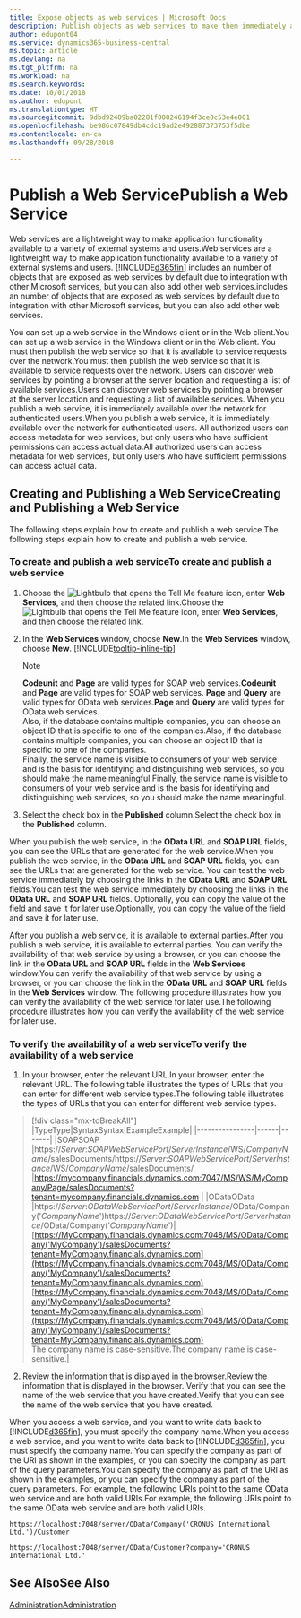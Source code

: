 ```yaml
---
title: Expose objects as web services | Microsoft Docs
description: Publish objects as web services to make them immediately available on the network.
author: edupont04
ms.service: dynamics365-business-central
ms.topic: article
ms.devlang: na
ms.tgt_pltfrm: na
ms.workload: na
ms.search.keywords: 
ms.date: 10/01/2018
ms.author: edupont
ms.translationtype: HT
ms.sourcegitcommit: 9dbd92409ba02281f008246194f3ce0c53e4e001
ms.openlocfilehash: be986c07849db4cdc19ad2e492887373753f5dbe
ms.contentlocale: en-ca
ms.lasthandoff: 09/28/2018

---
```

# <a name="publish-a-web-service"></a><span data-ttu-id="173f2-103">Publish a Web Service</span><span class="sxs-lookup"><span data-stu-id="173f2-103">Publish a Web Service</span></span>

<span data-ttu-id="173f2-104">Web services are a lightweight way to make application functionality available to a variety of external systems and users.</span><span class="sxs-lookup"><span data-stu-id="173f2-104">Web services are a lightweight way to make application functionality available to a variety of external systems and users.</span></span> [!INCLUDE[d365fin](includes/d365fin_md.md)] <span data-ttu-id="173f2-105">includes an number of objects that are exposed as web services by default due to integration with other Microsoft services, but you can also add other web services.</span><span class="sxs-lookup"><span data-stu-id="173f2-105">includes an number of objects that are exposed as web services by default due to integration with other Microsoft services, but you can also add other web services.</span></span>  

<span data-ttu-id="173f2-106">You can set up a web service in the Windows client or in the Web client.</span><span class="sxs-lookup"><span data-stu-id="173f2-106">You can set up a web service in the Windows client or in the Web client.</span></span> <span data-ttu-id="173f2-107">You must then publish the web service so that it is available to service requests over the network.</span><span class="sxs-lookup"><span data-stu-id="173f2-107">You must then publish the web service so that it is available to service requests over the network.</span></span> <span data-ttu-id="173f2-108">Users can discover web services by pointing a browser at the server location and requesting a list of available services.</span><span class="sxs-lookup"><span data-stu-id="173f2-108">Users can discover web services by pointing a browser at the server location and requesting a list of available services.</span></span> <span data-ttu-id="173f2-109">When you publish a web service, it is immediately available over the network for authenticated users.</span><span class="sxs-lookup"><span data-stu-id="173f2-109">When you publish a web service, it is immediately available over the network for authenticated users.</span></span> <span data-ttu-id="173f2-110">All authorized users can access metadata for web services, but only users who have sufficient permissions can access actual data.</span><span class="sxs-lookup"><span data-stu-id="173f2-110">All authorized users can access metadata for web services, but only users who have sufficient permissions can access actual data.</span></span>

## <a name="creating-and-publishing-a-web-service"></a><span data-ttu-id="173f2-111">Creating and Publishing a Web Service</span><span class="sxs-lookup"><span data-stu-id="173f2-111">Creating and Publishing a Web Service</span></span>  
<span data-ttu-id="173f2-112">The following steps explain how to create and publish a web service.</span><span class="sxs-lookup"><span data-stu-id="173f2-112">The following steps explain how to create and publish a web service.</span></span>  

### <a name="to-create-and-publish-a-web-service"></a><span data-ttu-id="173f2-113">To create and publish a web service</span><span class="sxs-lookup"><span data-stu-id="173f2-113">To create and publish a web service</span></span>  

1.  <span data-ttu-id="173f2-114">Choose the ![Lightbulb that opens the Tell Me feature](media/ui-search/search_small.png "Tell me what you want to do") icon, enter **Web Services**, and then choose the related link.</span><span class="sxs-lookup"><span data-stu-id="173f2-114">Choose the ![Lightbulb that opens the Tell Me feature](media/ui-search/search_small.png "Tell me what you want to do") icon, enter **Web Services**, and then choose the related link.</span></span>  
2.  <span data-ttu-id="173f2-115">In the **Web Services** window, choose **New**.</span><span class="sxs-lookup"><span data-stu-id="173f2-115">In the **Web Services** window, choose **New**.</span></span> [!INCLUDE[tooltip-inline-tip](includes/tooltip-inline-tip_md.md)]  

    > [!NOTE]  
    >  <span data-ttu-id="173f2-116">**Codeunit** and **Page** are valid types for SOAP web services.</span><span class="sxs-lookup"><span data-stu-id="173f2-116">**Codeunit** and **Page** are valid types for SOAP web services.</span></span> <span data-ttu-id="173f2-117">**Page** and **Query** are valid types for OData web services.</span><span class="sxs-lookup"><span data-stu-id="173f2-117">**Page** and **Query** are valid types for OData web services.</span></span>  
    <span data-ttu-id="173f2-118">Also, if the database contains multiple companies, you can choose an object ID that is specific to one of the companies.</span><span class="sxs-lookup"><span data-stu-id="173f2-118">Also, if the database contains multiple companies, you can choose an object ID that is specific to one of the companies.</span></span>  
    <span data-ttu-id="173f2-119">Finally, the service name is visible to consumers of your web service and is the basis for identifying and distinguishing web services, so you should make the name meaningful.</span><span class="sxs-lookup"><span data-stu-id="173f2-119">Finally, the service name is visible to consumers of your web service and is the basis for identifying and distinguishing web services, so you should make the name meaningful.</span></span>

3.  <span data-ttu-id="173f2-120">Select the check box in the **Published** column.</span><span class="sxs-lookup"><span data-stu-id="173f2-120">Select the check box in the **Published** column.</span></span>  

<span data-ttu-id="173f2-121">When you publish the web service, in the **OData URL** and **SOAP URL** fields, you can see the URLs that are generated for the web service.</span><span class="sxs-lookup"><span data-stu-id="173f2-121">When you publish the web service, in the **OData URL** and **SOAP URL** fields, you can see the URLs that are generated for the web service.</span></span> <span data-ttu-id="173f2-122">You can test the web service immediately by choosing the links in the **OData URL** and **SOAP URL** fields.</span><span class="sxs-lookup"><span data-stu-id="173f2-122">You can test the web service immediately by choosing the links in the **OData URL** and **SOAP URL** fields.</span></span> <span data-ttu-id="173f2-123">Optionally, you can copy the value of the field and save it for later use.</span><span class="sxs-lookup"><span data-stu-id="173f2-123">Optionally, you can copy the value of the field and save it for later use.</span></span>  

<span data-ttu-id="173f2-124">After you publish a web service, it is available to external parties.</span><span class="sxs-lookup"><span data-stu-id="173f2-124">After you publish a web service, it is available to external parties.</span></span> <span data-ttu-id="173f2-125">You can verify the availability of that web service by using a browser, or you can choose the link in the **OData URL** and **SOAP URL** fields in the **Web Services** window.</span><span class="sxs-lookup"><span data-stu-id="173f2-125">You can verify the availability of that web service by using a browser, or you can choose the link in the **OData URL** and **SOAP URL** fields in the **Web Services** window.</span></span> <span data-ttu-id="173f2-126">The following procedure illustrates how you can verify the availability of the web service for later use.</span><span class="sxs-lookup"><span data-stu-id="173f2-126">The following procedure illustrates how you can verify the availability of the web service for later use.</span></span>  

### <a name="to-verify-the-availability-of-a-web-service"></a><span data-ttu-id="173f2-127">To verify the availability of a web service</span><span class="sxs-lookup"><span data-stu-id="173f2-127">To verify the availability of a web service</span></span>  

1.  <span data-ttu-id="173f2-128">In your browser, enter the relevant URL.</span><span class="sxs-lookup"><span data-stu-id="173f2-128">In your browser, enter the relevant URL.</span></span> <span data-ttu-id="173f2-129">The following table illustrates the types of URLs that you can enter for different web service types.</span><span class="sxs-lookup"><span data-stu-id="173f2-129">The following table illustrates the types of URLs that you can enter for different web service types.</span></span>  
> [!div class="mx-tdBreakAll"]
> |<span data-ttu-id="173f2-130">Type</span><span class="sxs-lookup"><span data-stu-id="173f2-130">Type</span></span>|<span data-ttu-id="173f2-131">Syntax</span><span class="sxs-lookup"><span data-stu-id="173f2-131">Syntax</span></span>|<span data-ttu-id="173f2-132">Example</span><span class="sxs-lookup"><span data-stu-id="173f2-132">Example</span></span>|
> |----------------|------|-------|
> |<span data-ttu-id="173f2-133">SOAP</span><span class="sxs-lookup"><span data-stu-id="173f2-133">SOAP</span></span> |<span data-ttu-id="173f2-134">https://*Server*:*SOAPWebServicePort*/*ServerInstance*/WS/*CompanyName*/salesDocuments/</span><span class="sxs-lookup"><span data-stu-id="173f2-134">https://*Server*:*SOAPWebServicePort*/*ServerInstance*/WS/*CompanyName*/salesDocuments/</span></span> |https://mycompany.financials.dynamics.com:7047/MS/WS/MyCompany/Page/salesDocuments?tenant=mycompany.financials.dynamics.com |
> |<span data-ttu-id="173f2-135">OData</span><span class="sxs-lookup"><span data-stu-id="173f2-135">OData</span></span> |<span data-ttu-id="173f2-136">https://*Server*:*ODataWebServicePort*/*ServerInstance*/OData/Company('*CompanyName*')</span><span class="sxs-lookup"><span data-stu-id="173f2-136">https://*Server*:*ODataWebServicePort*/*ServerInstance*/OData/Company('*CompanyName*')</span></span>|<span data-ttu-id="173f2-137">[https://MyCompany.financials.dynamics.com:7048/MS/OData/Company('MyCompany')/salesDocuments?tenant=MyCompany.financials.dynamics.com](https://MyCompany.financials.dynamics.com:7048/MS/OData/Company('MyCompany')/salesDocuments?tenant=MyCompany.financials.dynamics.com)</span><span class="sxs-lookup"><span data-stu-id="173f2-137">[https://MyCompany.financials.dynamics.com:7048/MS/OData/Company('MyCompany')/salesDocuments?tenant=MyCompany.financials.dynamics.com](https://MyCompany.financials.dynamics.com:7048/MS/OData/Company('MyCompany')/salesDocuments?tenant=MyCompany.financials.dynamics.com)</span></span> <br />    <span data-ttu-id="173f2-138">The company name is case-sensitive.</span><span class="sxs-lookup"><span data-stu-id="173f2-138">The company name is case-sensitive.</span></span>|

2.  <span data-ttu-id="173f2-139">Review the information that is displayed in the browser.</span><span class="sxs-lookup"><span data-stu-id="173f2-139">Review the information that is displayed in the browser.</span></span> <span data-ttu-id="173f2-140">Verify that you can see the name of the web service that you have created.</span><span class="sxs-lookup"><span data-stu-id="173f2-140">Verify that you can see the name of the web service that you have created.</span></span>  

<span data-ttu-id="173f2-141">When you access a web service, and you want to write data back to [!INCLUDE[d365fin](includes/d365fin_md.md)], you must specify the company name.</span><span class="sxs-lookup"><span data-stu-id="173f2-141">When you access a web service, and you want to write data back to [!INCLUDE[d365fin](includes/d365fin_md.md)], you must specify the company name.</span></span> <span data-ttu-id="173f2-142">You can specify the company as part of the URI as shown in the examples, or you can specify the company as part of the query parameters.</span><span class="sxs-lookup"><span data-stu-id="173f2-142">You can specify the company as part of the URI as shown in the examples, or you can specify the company as part of the query parameters.</span></span> <span data-ttu-id="173f2-143">For example, the following URIs point to the same OData web service and are both valid URIs.</span><span class="sxs-lookup"><span data-stu-id="173f2-143">For example, the following URIs point to the same OData web service and are both valid URIs.</span></span>  

```  
https://localhost:7048/server/OData/Company('CRONUS International Ltd.')/Customer  
```  

```  
https://localhost:7048/server/OData/Customer?company='CRONUS International Ltd.'  
```  

## <a name="see-also"></a><span data-ttu-id="173f2-144">See Also</span><span class="sxs-lookup"><span data-stu-id="173f2-144">See Also</span></span>  
[<span data-ttu-id="173f2-145">Administration</span><span class="sxs-lookup"><span data-stu-id="173f2-145">Administration</span></span>](admin-setup-and-administration.md)  

